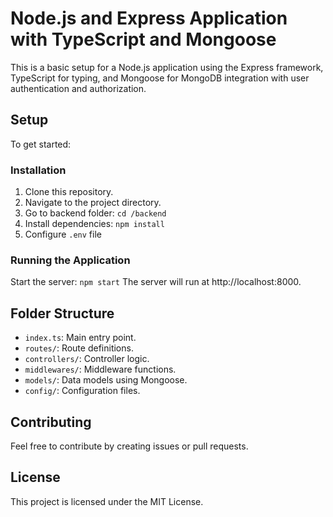 # Node.js and Express Application with TypeScript and Mongoose

This is a basic setup for a Node.js application using the Express framework, TypeScript for typing, and Mongoose for MongoDB integration with user authentication and authorization.

## Setup

To get started:

### Installation

1. Clone this repository.
2. Navigate to the project directory.
3. Go to backend folder: `cd /backend`
4. Install dependencies: `npm install`
5. Configure `.env` file

### Running the Application

Start the server: `npm start`
The server will run at http://localhost:8000.

## Folder Structure

-   `index.ts`: Main entry point.
-   `routes/`: Route definitions.
-   `controllers/`: Controller logic.
-   `middlewares/`: Middleware functions.
-   `models/`: Data models using Mongoose.
-   `config/`: Configuration files.

## Contributing

Feel free to contribute by creating issues or pull requests.

## License

This project is licensed under the MIT License.
